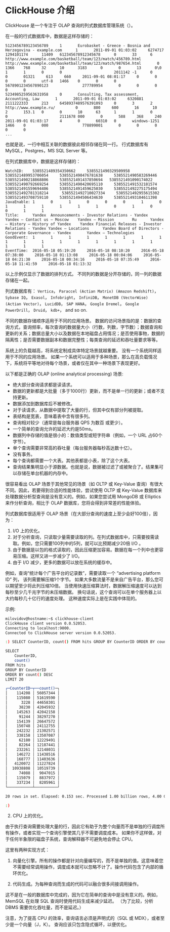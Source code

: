 # ClickHouse 介绍

ClickHouse 是一个专注于 OLAP 查询的列式数据库管理系统（）。

在一般的行式数据库中，数据是这样存储的：

```text
5123456789123456789     1       Eurobasket - Greece - Bosnia and Herzegovina - example.com      1       2011-09-01 01:03:02     6274717   1294101174      11409   612345678912345678      0       33      6       http://www.example.com/basketball/team/123/match/456789.html http://www.example.com/basketball/team/123/match/987654.html       0       1366    768     32      10      3183      0       0       13      0\0     1       1       0       0                       2011142 -1      0               0       01321     613     660     2011-09-01 08:01:17     0       0       0       0       utf-8   1466    0       0       0       5678901234567890123               277789954       0       0       0       0       0
5234985259563631958     0       Consulting, Tax assessment, Accounting, Law       1       2011-09-01 01:03:02     6320881   2111222333      213     6458937489576391093     0       3       2       http://www.example.ru/         0       800     600       16      10      2       153.1   0       0       10      63      1       1       0       0                       2111678 000       0       588     368     240     2011-09-01 01:03:17     4       0       60310   0       windows-1251    1466    0       000               778899001       0       0       0       0       0
...
```

也就是说，一行中相互关联的数据彼此相邻存储在同一行。
行式数据库有 MySQL，Postgres，MS SQL Server 等。

在列式数据库中，数据是这样存储的：

```text
WatchID:    5385521489354350662     5385521490329509958     5385521489953706054     5385521490476781638     5385521490583269446     5385521490218868806     5385521491437850694   5385521491090174022      5385521490792669254     5385521490420695110     5385521491532181574     5385521491559694406     5385521491459625030     5385521492275175494   5385521492781318214      5385521492710027334     5385521492955615302     5385521493708759110     5385521494506434630     5385521493104611398
JavaEnable: 1       0       1       0       0       0       1       0       1       1       1       1       1       1       0       1       0       0       1       1
Title:      Yandex  Announcements - Investor Relations - Yandex     Yandex — Contact us — Moscow    Yandex — Mission        Ru      Yandex — History — History of Yandex    Yandex Financial Releases - Investor Relations - Yandex Yandex — Locations      Yandex Board of Directors - Corporate Governance - Yandex       Yandex — Technologies
GoodEvent:  1       1       1       1       1       1       1       1       1       1       1       1       1       1       1       1       1       1       1       1
EventTime:  2016-05-18 05:19:20     2016-05-18 08:10:20     2016-05-18 07:38:00     2016-05-18 01:13:08     2016-05-18 00:04:06     2016-05-18 04:21:30     2016-05-18 00:34:16     2016-05-18 07:35:49     2016-05-18 11:41:59     2016-05-18 01:13:32
```

以上示例仅显示了数据的排列方式。
不同列的数据是分开存储的，同一列的数据存储在一起。

列式数据库有： `Vertica`， `Paraccel (Actian Matrix) (Amazon Redshift)`， `Sybase IQ`， `Exasol`， `Infobright`， `InfiniDB`， `MonetDB (VectorWise) (Actian Vector)`， `LucidDB`， `SAP HANA`， `Google Dremel`， `Google PowerDrill`， `Druid`， `kdb+`， and so on.

不同的数据存储顺序适用于不同的应用场景。
数据的访问场景指的是：数据的查询方式，查询频率，每次查询的数据量大小（行数，列数，字节数）；数据查询和更新的关系；数据总量大小以及数据在本地磁盘占用情况；是否使用事物，数据的隔离性；是否需要数据副本和数据完整性；每类查询的延迟和吞吐量要求等等。

系统上的负载越高，将系统定制成具体特定场景就越重要。 没有一个系统同样适用于不同的应用场景。 如果一个系统可以适用于多种场景，那么在高负载情况下，系统将平等地对待每个场景，或者仅在其中一种场景下表现更好。


以下都是正确的 OLAP (online analytical processing) 场景:

- 绝大部分查询请求都是读请求。
- 数据的更新都是大批量（多于1000行）更新，而不是单一行的更新；或者不支持更新。
- 数据添加到数据库后不被修改。
- 对于读请求，从数据中提取了大量的行，但其中仅有部分列被提取。
- 表结构是宽表，意味着表中含有很多列。
- 查询相对较少（通常是每台服务器 QPS 为数百 或更少）。
- 一个简单的查询允许的延迟大约是50ms。
- 数据列中存储的值是很小的：数值类型或短字符串（例如，一个 URL 占60个字节）。
- 单个查询需要非常高的吞吐量（每台服务器每秒高达数十亿）。
- 没有事务。
- 每个查询都需要一个大表。其他表都是小表，除了这个大表。
- 查询结果集明显小于源数据。也就是说，数据被过滤了或被聚合了。结果集可以存储在单台机器的内存中。

很容易看出 OLAP 场景于其他常见的场景（如 OLTP 或 Key-Value 查询）有很大不同。因此，若要得到合适的性能体验，尝试使用 OLTP 或 Key-Value 数据库来处理数据分析型查询是没有意义的。例如，如果您尝试用 MongoDB 或 Elliptics 来作分析查询，相比于 OLAP 数据库，您将会得到非常差的性能体验。

列式数据库很适用于 OLAP 场景（在大部分查询的速度上至少会好100倍），因为：

1. I/O 上的优化。
2. 对于分析查询，只读取少量需要读取的列。在列式数据库中，只需要按需读取。例如，您只需要100列中的5列，就可以比预期减少20倍 I/O 。
3. 由于数据是以包的格式读取的，因此压缩更加容易。数据在每一个列中也更容易压缩。这样又进一步减少了 I/O。
4. 由于 I/O 减少，更多的数据可以放在系统的缓存中。

例如，查询“统计每个广告平台的记录数”，需要读取一个 “advertising platform ID” 列， 该列需要解压缩1个字节。 如果大多数流量不是来自广告平台，那么您可以期望至少将此列压缩10倍。 当使用快速压缩算法时，数据解压缩速度可以达到每秒至少几千兆字节的未压缩数据。 换句话说，这个查询可以在单个服务器上以大约每秒几十亿行的速度处理。 这种速度实际上是在实践中体现的。

示例:

```bash
milovidov@hostname:~$ clickhouse-client
ClickHouse client version 0.0.52053.
Connecting to localhost:9000.
Connected to ClickHouse server version 0.0.52053.

:) SELECT CounterID, count() FROM hits GROUP BY CounterID ORDER BY count() DESC LIMIT 20

SELECT
    CounterID,
    count()
FROM hits
GROUP BY CounterID
ORDER BY count() DESC
LIMIT 20

┌─CounterID─┬──count()─┐
│    114208 │ 56057344 │
│    115080 │ 51619590 │
│      3228 │ 44658301 │
│     38230 │ 42045932 │
│    145263 │ 42042158 │
│     91244 │ 38297270 │
│    154139 │ 26647572 │
│    150748 │ 24112755 │
│    242232 │ 21302571 │
│    338158 │ 13507087 │
│     62180 │ 12229491 │
│     82264 │ 12187441 │
│    232261 │ 12148031 │
│    146272 │ 11438516 │
│    168777 │ 11403636 │
│   4120072 │ 11227824 │
│  10938808 │ 10519739 │
│     74088 │  9047015 │
│    115079 │  8837972 │
│    337234 │  8205961 │
└───────────┴──────────┘

20 rows in set. Elapsed: 0.153 sec. Processed 1.00 billion rows, 4.00 GB (6.53 billion rows/s., 26.10 GB/s.)

:)
```

2. CPU 上的优化。


由于执行查询需要处理大量的行，因此它有助于为整个向量而不是单独的行调度所有操作，或者实现一个查询引擎使其几乎不需要调度成本。 如果你不这样做，对于任何半象限的磁盘子系统，查询解释器不可避免地会停止 CPU。

这里有两种实现方式：

1. 向量化引擎。所有的操作都是针对向量编写的，而不是单独的值。这意味着您不需要经常调用操作，调度成本就可以忽略不计了。操作代码包含了内部的循环优化。

2. 代码生成。为每种查询而生成的代码可以融合很多间接调用操作。

这不是在一般的数据库中完成的，因为它在简单的查询中是没有意义的。例如，MemSQL 在处理 SQL 查询时使用代码生成来减少延迟。 （为了比较，分析 DBMS 需要优化吞吐量，而不是延迟。）

注意，为了提高 CPU 的效率，查询语言必须是声明式的（SQL 或 MDX），或者至少是一个向量（J，K）。 查询应该只包含隐式循环，以便优化。

